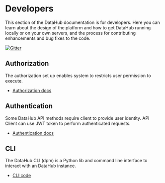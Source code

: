 # Developers

This section of the DataHub documentation is for developers. Here you can learn about the design of the platform and how to get DataHub running locally or on your own servers, and the process for contributing enhancements and bug fixes to the code.

[![Gitter](https://img.shields.io/gitter/room/frictionlessdata/chat.svg)](https://gitter.im/frictionlessdata/chat)

## Authorization
The authorization set up enables system to restricts user permission to execute.

- [Authorization docs](authorization/)

## Authentication

Some DataHub API methods require client to provide user identity. API Client can use JWT token to perform authenticated requests.

- [Authentication docs](authentication/)

## CLI

The DataHub CLI (dpm) is a Python lib and command line interface to interact with an DataHub instance.

- [CLI code](https://github.com/frictionlessdata/dpm-py)
